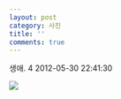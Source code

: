```yaml
---
layout: post
category: 사진
title: ''
comments: true
---
```

생애. 4
2012-05-30 22:41:30


  

![][link0]

  


[link0]:https://t1.daumcdn.net/cfile/tistory/167D893A4FC6238513
